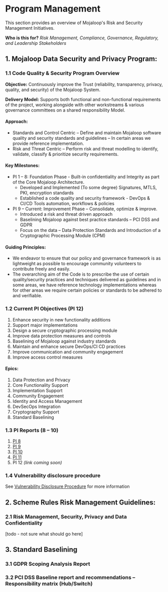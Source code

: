 # Program Management

This section provides an overview of Mojaloop's Risk and Security Management Initiatives.

**Who is this for?**
*Risk Management, Compliance, Governance, Regulatory, and Leadership Stakeholders*

## 1. Mojaloop Data Security and Privacy Program:
### 1.1 Code Quality & Security Program Overview

**Objective:** Continuously improve the Trust (reliability, transparency, privacy, quality, and security) of the Mojaloop System.

**Delivery Model:** Supports both functional and non-functional requirements of the project, working alongside with other workstreams & various governance committees on a shared responsibility Model.

#### Approach:
- Standards and Control Centric – Define and maintain Mojaloop software quality and security standards and guidelines – In certain areas we provide reference implementation.
- Risk and Threat Centric – Perform risk and threat modelling to identify, validate, classify & prioritize security requirements.

#### Key Milestones:
- PI 1 – 8: Foundation Phase - Built-in confidentiality and Integrity as part of the Core Mojaloop Architecture.
  - Developed and Implemented (To some degree) Signatures, MTLS, PKI, encryption standards 
  -	Established a code quality and security framework - DevOps & CI/CD Tools automation, workflows & policies
- PI 9 – Current: Improvement Phase – Consolidate, optimize & improve.
  - Introduced a risk and threat driven approach 
  - Baselining Mojaloop against best practice standards – PCI DSS and GDPR
  - Focus on the data – Data Protection Standards and Introduction of a Cryptographic Processing Module (CPM)

#### Guiding Principles:
- We endeavor to ensure that our policy and governance framework is as lightweight as possible to encourage community volunteers to contribute freely and easily.
- The overarching aim of the Code is to prescribe the use of certain quality/security practices and techniques delivered as guidelines and in some areas, we have reference technology implementations whereas for other areas we require certain policies or standards to be adhered to and verifiable.

### 1.2 Current PI Objectives (PI 12)

1.	Enhance security in new functionality additions
2.	Support major implementations
3.	Design a secure cryptographic processing module
4.	Improve data protection measures and controls
5.	Baselining of Mojaloop against industry standards
6.	Maintain and enhance secure DevOps/CI CD practices
7.	Improve communication and community engagement
8.	Improve access control measures

#### Epics:
1.	Data Protection and Privacy
2.	Core Functionality Support
3.	Implementation Support
4.	Community Engagement
5.	Identity and Access Management
6.	DevSecOps Integration
7.	Cryptography Support
8.	Standard Baselining

### 1.3 PI Reports (8 – 10)

1. [PI 8](https://raw.githubusercontent.com/mojaloop/documentation-artifacts/master/presentations/September%202019%20PI-8_OSS_community%20session/cqs_pi_08_report.pdf)
1. [PI 9](https://raw.githubusercontent.com/mojaloop/documentation-artifacts/master/presentations/January%202020%20OSS%20Community%20Session/cqs_pi_09_report.pdf)
1. [PI 10](https://github.com/mojaloop/documentation-artifacts/blob/master/presentations/April%202020%20Community%20Event/Presentations/code_quality_and_security-PI%2010%20final.pdf)
1. [PI 11](https://github.com/mojaloop/documentation-artifacts/blob/master/presentations/July%202020%20Community%20Event/Presentations/Code%20Quality%20Security%20PI%2010%20Report%20-%2020%20July%202020%20v1.9%20Final.pdf)
1. PI 12 _(link coming soon)_

### 1.4 Vulnerability disclosure procedure

See [Vulnerability Disclosure Procedure](./vulnerability-disclosure-procedure.md) for more information


## 2. Scheme Rules Risk Management Guidelines:

### 2.1 Risk Management, Security, Privacy and Data Confidentiality

[todo - not sure what should go here]

## 3. Standard Baselining

### 3.1 GDPR Scoping Analysis Report


### 3.2 PCI DSS Baseline report and recommendations – Responsibility matrix (Hub/Switch)
